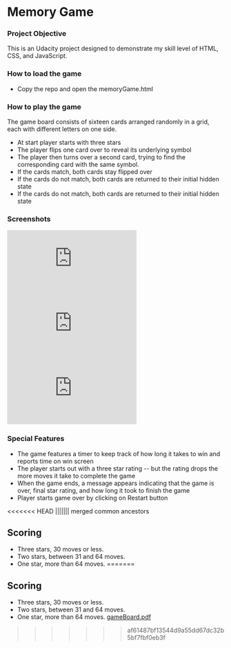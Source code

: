 # Memory Game

### Project Objective

This is an Udacity project designed to demonstrate  my skill level of HTML, CSS, and JavaScript. 
### How to load the game
  - Copy the repo and open the memoryGame.html
 

### How to play the game
The game board consists of sixteen cards arranged randomly in a grid, each with different letters on one side.
  - At start player starts with three stars
  - The player flips one card over to reveal its underlying symbol
  - The player then turns over a second card, trying to find the corresponding card with the same symbol.
  - If the cards match, both cards stay flipped over
  - If the cards do not match, both cards are returned to their initial hidden state
  - If the cards do not match, both cards are returned to their initial hidden state
### Screenshots
![gameBoard.pdf](https://github.com/sumanhakki/memoryGame/files/1500446/gameBoard.pdf)
![gameInPlay.pdf](https://github.com/sumanhakki/memoryGame/files/1500447/gameInPlay.pdf)
![gameOver.pdf](https://github.com/sumanhakki/memoryGame/files/1500449/gameOver.pdf)


### Special Features
  - The game features a timer to keep track of how long it takes to win and reports time on win screen
  - The player starts out with a three star rating -- but the rating drops the more moves it take to complete the game
  - When the game ends, a message appears indicating that the game is over, final star rating, and how long it took to finish the game
  - Player starts game over by clicking on Restart button


<<<<<<< HEAD
||||||| merged common ancestors
## Scoring
- Three stars, 30 moves or less.
- Two stars, between 31 and 64 moves.
- One star, more than 64 moves. 
=======
## Scoring
- Three stars, 30 moves or less.
- Two stars, between 31 and 64 moves.
- One star, more than 64 moves. 
[gameBoard.pdf](https://github.com/sumanhakki/memoryGame/files/1500415/gameBoard.pdf)
>>>>>>> af61487bf13544d9a55dd67dc32b5bf7fbf0eb3f
